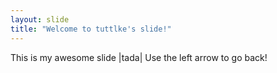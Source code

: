 ```yaml
---
layout: slide
title: "Welcome to tuttlke's slide!"
---
```

This is my awesome slide |tada|
Use the left arrow to go back!
